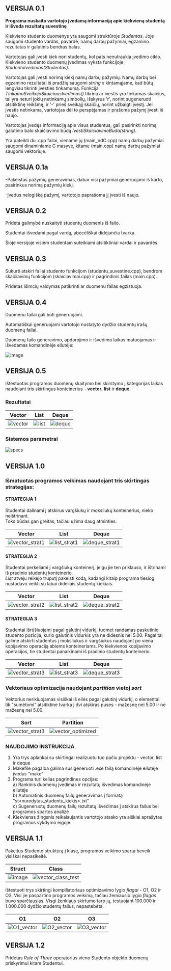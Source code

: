## VERSIJA 0.1

**Programa nuskaito vartotojo įvedamą informaciją apie kiekvieną studentą ir išveda rezultatų suvestinę**

Kiekvieno studento duomenys yra saugomi struktūroje _Studentas_. Joje saugomi studento vardas, pavardė, namų darbų pažymiai, egzamino rezultatas ir galutinis bendras balas.

Vartotojas gali įvesti kiek nori studentų, kol pats nenutraukia įvedimo ciklo. Kiekvieno studento duomenų įvedimas vyksta funkcijoje _StudentoIvedimas(Studentas)_.

Vartotojas gali įvesti norimą kiekį namų darbų pažymių. Namų darbų bei egzamino rezultatai iš pradžių saugomi _string x_ kintamąjame, kad būtų lengviau tikrinti įvesties tinkamumą. Funkcija _TinkamoSveikojoSkaiciausIvedimas()_ tikrina ar ivestis yra tinkamas skaičius, tai yra neturi jokių netinkamų simbolių, išskyrus 'r', norint sugeneruoti atsitiktinę reikšmę, ir '-' prieš sveikąjį skaičių, norint užbaigti įvestį. Jei įvestis netinkama, vartotojas dėl to perspėjamas ir prašoma pažymį įvesti iš naujo.

Vartotojas įvedęs informaciją apie visus studentus, gali pasirinkti norimą galutinio balo skaičiavimo būdą _IvestiSkaiciavimoBuda(string)_.

Yra pateikti du .cpp failai, viename jų (main_ndC.cpp) namų darbų pažymiai saugomi dinaminiame C masyve, kitame (main.cpp) namų darbų pažymiai saugomi vektoriuje.

## VERSIJA 0.1a

-Pakeistas pažymių generavimas, dabar visi pažymiai generuojami iš karto, pasirinkus norimą pažymių kiekį.

-Įvedus nelogišką pažymį, vartotojo paprašoma jį įvesti iš naujo.

## VERSIJA 0.2

Pridėta galimybė nuskaityti studentų duomenis iš failo.

Studentai išvedami pagal vardą, abėcėliškai didėjančia tvarka.

Šioje versijoje visiem studentam suteikiami atsitiktiniai vardai ir pavardės.

## VERSIJA 0.3

Sukurti atskiri failai studento funkcijom (studentu_suvestine.cpp), bendrom skaičiavimų funkcijom (skaiciavimai.cpp) ir pagrindinis failas (main.cpp).

Pridėtas išimcių valdymas patikrinti ar duomenu failas egzistuoja.

## VERSIJA 0.4

Duomenu failai gali būti generuojami.

Automatiškai generuojami vartotojo nustatyto dydžio studentų irašų duomenų failai.

Duomenų failo generavimo, apdorojimo ir išvedimo laikas matuojamas ir išvedamas komandinėje eilutėje:

![image](https://user-images.githubusercontent.com/99316667/158587079-75147900-505f-47ae-8e60-902c2170be5c.png)

## VERSIJA 0.5

Ištestuotas programos duomenų skaitymo bei skirstymo į kategorijas laikas naudojant tris skirtingus konteinerius - **vector**, **list** ir **deque**.

### Rezultatai
| Vector | List | Deque |
|--------|------|-------|
|![vector](https://user-images.githubusercontent.com/99316667/161388116-8cd18f86-f88b-4eb0-b868-e1d13f618fdc.png)|![list](https://user-images.githubusercontent.com/99316667/161388334-db976e2d-079a-4f2b-ad56-852f8423e447.png)|![deque](https://user-images.githubusercontent.com/99316667/161388127-5352f276-2f5c-414f-bcc8-e03d1d373633.png)|

### Sistemos parametrai
![specs](https://user-images.githubusercontent.com/99316667/161387499-d852a60b-95ac-47c4-aeca-5a3768fa49e0.png)

## VERSIJA 1.0

### Išmatuotas programos veikimas naudojant tris skirtingas strategijas:

#### STRATEGIJA 1
Studentai dalinami į atskirus vargšiukų ir moksliukų konteinerius, nieko neištrinant.  
Toks būdas gan greitas, tačiau užima daug atminties.

| Vector | List | Deque |
|--------|------|-------|
|![vector_strat1](https://user-images.githubusercontent.com/99316667/163709849-a3d836b3-83c3-4fbb-a789-dbf2bf6ac0b3.png)|![list_strat1](https://user-images.githubusercontent.com/99316667/163709850-f2aa2232-53f7-4e58-aedb-46112f0e697f.png)|![deque_strat1](https://user-images.githubusercontent.com/99316667/163709855-171b142d-aacd-4d2b-b1f4-700fa4bb6b04.png)|

#### STRATEGIJA 2
Studentai perkeliami į vargšiukų konteinerį, jeigu jie ten priklauso, ir ištrinami iš pradinio studentų konteinerio.  
*List* atveju reikėjo truputį pakeisti kodą, kadangi kitaip programa tiesiog nustodavo veikti su labai dideliais studentų kiekiais.

| Vector | List | Deque |
|--------|------|-------|
|![vector_strat2](https://user-images.githubusercontent.com/99316667/163709876-4400f415-fc39-4a4b-b9a9-d3499098246e.png)|![list_strat2](https://user-images.githubusercontent.com/99316667/163709882-7ec53457-9457-40c5-94a7-ed64722912c4.png)|![deque_strat2](https://user-images.githubusercontent.com/99316667/163709885-5f817cb3-6864-4e96-b50a-40114ea22cc4.png)|

#### STRATEGIJA 3
Studentai išrūšiuojami pagal galutinį vidurkį, tuomet randamas paskutinio studento pozicija, kurio galutinis vidurkis yra ne didesnis nei 5.00. Pagal tai galime atskirti studentus į moksliukus ir vargšiukus naudojant po viena kopijavimo operaciją abiems konteineriams. Po kiekvienos kopijavimo operacijos, tie studentai panaikinami iš pradinio studentų konteinerio.  

| Vector | List | Deque |
|--------|------|-------|
|![vector_strat3](https://user-images.githubusercontent.com/99316667/163709893-f0268f03-4a18-4008-a70e-509f53d8521c.png)|![list_strat3](https://user-images.githubusercontent.com/99316667/163709896-adb25ed4-7c07-469c-a7d0-cdb2591c91f9.png)|![deque_strat3](https://user-images.githubusercontent.com/99316667/163709898-e97c280f-857f-4c3a-a180-6dfbdaf0ac8e.png)|

### Vektoriaus optimizacija naudojant *partition* vietoj *sort*
Vektorius nerikiuojamas visiškai iš eilės pagal galutinį vidurkį, o elementai tik "sumėtomi" atsitiktine tvarka į dvi atskiras puses - mažesnę nei 5.00 ir ne mažesnę nei 5.00.

| Sort | Partition |
|------|-----------|
|![vector_strat3](https://user-images.githubusercontent.com/99316667/163709942-9ebe0056-5463-4e3d-8d90-672e25d56157.png)|![vector_optimized](https://user-images.githubusercontent.com/99316667/163709944-7ae95663-5d05-4748-9191-df33b4f1b0f0.png)|

### NAUDOJIMO INSTRUKCIJA

1. Yra trys aplankai su skirtingai realizuotu tuo pačiu projektu - vector, list ir deque
2. Makefile pagalba galima susigeneruoti .exe failą komandinėje eilutėje įvedus "make"
3. Programa turi kelias pagrindines opcijas:  
a) Rankinis duomenų įvedimas ir rezultatų išvedimas komandinėje eilutėje  
b) Automatinis duomenų failų generavimas į formatą "st<nurodytas_studentu_kiekis>.txt"  
c) Sugeneruotų duomenų failų rezultatų išvedimas į atskirus failus bei programos spartos analizė
4. Kiekvienas žingsnis reikalaujantis vartotojo atsako yra aiškiai aprašytas programos vykdymo eigoje.

## VERSIJA 1.1

Pakeitus Studento struktūrą į klasę, programos veikimo sparta beveik visiškai nepasikeitė.

| Struct | Class |
|--------|-------|
|![image](https://user-images.githubusercontent.com/99316667/166121690-018ea1ff-5e41-4d36-81e0-330d95cd8707.png)|![vector_class_test](https://user-images.githubusercontent.com/99316667/166121604-f8eb37c1-511d-48e9-86be-c1ac875ea3fa.png)|

Ištestuoti trys skirtingi kompiliatoriaus optimizavimo lygio *flagai* - O1, O2 ir O3. Visi jie paspartino programos veikimą, tačiau žemiausio lygio *flagas* buvo sparčiausias. Visgi ženklaus skirtumo tarp jų, testuojant 100.000 ir 1.000.000 dydžio studentų failus, nepastebėta.

| O1 | O2 | O3 |
|----|----|----|
|![O1_vector](https://user-images.githubusercontent.com/99316667/166121819-3ec06291-f634-411b-a5bf-2f5b5772f60f.png)|![O2_vector](https://user-images.githubusercontent.com/99316667/166121821-00b52c46-7b7e-4b7d-9332-b4d83759aa79.png)|![O3_vector](https://user-images.githubusercontent.com/99316667/166121822-de7f22e7-2940-430e-a036-8c6705e3ba5a.png)|

## VERSIJA 1.2

Pridėtas *Rule of Three* operatorius vieno Studento objekto duomenų priskyrimui kitam Studentui.



